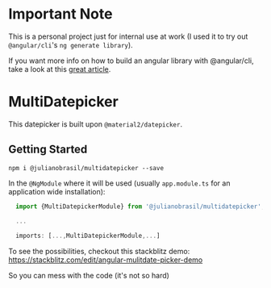 # Important Note

This is a personal project just for internal use at work (I used it to try out
`@angular/cli`'s `ng generate library`).

If you want more info on how to build an angular library with @angular/cli, take a look at this [great
article](https://medium.com/@tomsu/how-to-build-a-library-for-angular-apps-4f9b38b0ed11).

# MultiDatepicker

This datepicker is built upon `@material2/datepicker`.

## Getting Started

`npm i @julianobrasil/multidatepicker --save`

In the `@NgModule` where it will be used (usually `app.module.ts` for an application wide installation):

```ts
  import {MultiDatepickerModule} from '@julianobrasil/multidatepicker';
  
  ...

  imports: [...,MultiDatepickerModule,...]
```

To see the possibilities, checkout this stackblitz demo: https://stackblitz.com/edit/angular-mulitdate-picker-demo

So you can mess with the code (it's not so hard)
